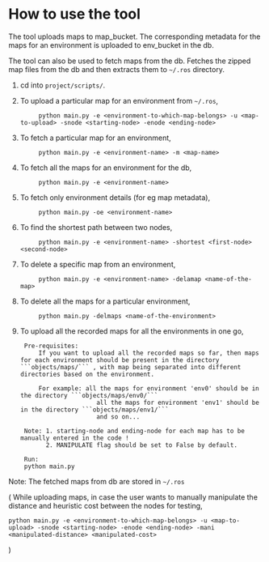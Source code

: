 # How to use the tool

The tool uploads maps to map_bucket. The corresponding metadata for the maps for an environment is uploaded to env_bucket in the db.

The tool can also be used to fetch maps from the db. Fetches the zipped map files from the db and then extracts them to `~/.ros` directory.

                
                 
1. cd into ```project/scripts/```.


2. To upload a particular map for an environment from `~/.ros`,
            
            python main.py -e <environment-to-which-map-belongs> -u <map-to-upload> -snode <starting-node> -enode <ending-node>
            
3. To fetch a particular map for an environment,
           
            python main.py -e <environment-name> -m <map-name>            

4. To fetch all the maps for an environment for the db,
            
            python main.py -e <environment-name>
            
5. To fetch only environment details (for eg map metadata),
            
            python main.py -oe <environment-name> 
            
6. To find the shortest path between two nodes,
            
            python main.py -e <environment-name> -shortest <first-node> <second-node>
            
7. To delete a specific map from an environment,
            
            python main.py -e <environment-name> -delamap <name-of-the-map>

8. To delete all the maps for a particular environment,

            python main.py -delmaps <name-of-the-environment>
                        
            
9. To upload all the recorded maps for all the environments in one go,

        Pre-requisites:
            If you want to upload all the recorded maps so far, then maps  for each environment should be present in the directory ```objects/maps/``` , with map being separated into different directories based on the environment.
                    
            For example: all the maps for environment 'env0' should be in the directory ```objects/maps/env0/```
                            all the maps for environment 'env1' should be in the directory ```objects/maps/env1/```
                            and so on...
 
        Note: 1. starting-node and ending-node for each map has to be manually entered in the code !
              2. MANIPULATE flag should be set to False by default. 
          
        Run:    
        python main.py        
                       

Note: The fetched maps from db are stored in `~/.ros`


( 
While uploading maps, in case the user wants to manually manipulate the distance and heuristic cost between the nodes for testing,

    python main.py -e <environment-to-which-map-belongs> -u <map-to-upload> -snode <starting-node> -enode <ending-node> -mani <manipulated-distance> <manipulated-cost>
            
)
